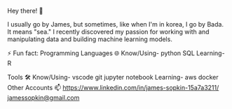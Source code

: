 Hey there! 👋

I usually go by James, but sometimes, like when I'm in korea, I go by Bada. It means "sea." I recently discovered my passion for working with and manipulating data and building machine learning models. 

⚡ Fun fact: 
Programming Languages 🌐
Know/Using- python SQL 
Learning- R

Tools 🛠️
Know/Using- vscode git jupyter notebook
Learning- aws docker
Other Accounts 📫
https://www.linkedin.com/in/james-sopkin-15a7a3211/
jamessopkin@gmail.com
